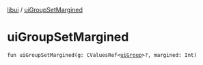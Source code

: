 [libui](README.md) / [uiGroupSetMargined](ui-group-set-margined.md)

# uiGroupSetMargined

`fun uiGroupSetMargined(g: CValuesRef<`[`uiGroup`](ui-group.md)`>?, margined: Int)`